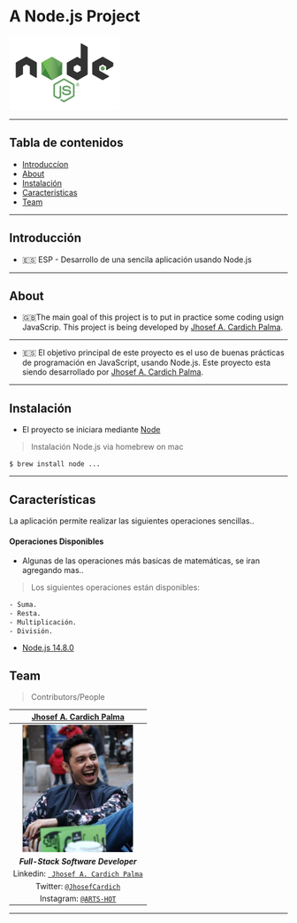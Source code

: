 
#  A Node.js Project
<img src="documentation/logo-node.png" width="200" height="133" />

---

##  Tabla de contenidos


- [Introduccíon](#Introducción)
- [About](#About )
- [Instalación](#instalación)
- [Características](#Características)
- [Team](#team)




---

 
## Introducción


  - 🇪🇸 ESP -  Desarrollo de una sencila aplicación usando Node.js

---
 ## About

  - 🇬🇧The main goal of this project is to put in practice some coding usign JavaScrip.
   This project is being developed by [Jhosef A. Cardich Palma](https://www.linkedin.com/in/jhosef-anderson-cardich-palma-74765788/). 

---
  - 🇪🇸 El objetivo principal de este proyecto es el uso de buenas prácticas de programación en JavaScript, usando Node.js.   Este proyecto esta siendo desarrollado por [Jhosef A. Cardich Palma](https://www.linkedin.com/in/jhosef-anderson-cardich-palma-74765788/).





 ---


## Instalación

 - El proyecto se iniciara mediante [Node](https://nodejs.org/) 


> Instalación Node.js via homebrew on mac 
```
$ brew install node ... 
 ```




---
 

## Características

La aplicación permite realizar las siguientes operaciones sencillas..



#### Operaciones Disponibles
- Algunas de las operaciones más basicas de matemáticas, se iran agregando mas..
> Los siguientes operaciones están disponibles:

````
- Suma.
- Resta.
- Multiplicación.
- División.

````


- [Node.js 14.8.0](https://nodejs.org/dist/)

## Team
> Contributors/People

| <a href="https://www.linkedin.com/in/jhosef-anderson-cardich-palma-74765788/" target="_blank">**Jhosef A. Cardich Palma**</a> | 
| :---: |
|  <a href="https://www.linkedin.com/in/jhosef-anderson-cardich-palma-74765788/" target="_blank"><img src="documentation/profile_pic.png" width="200" height="230" /></a>   |
|***Full-Stack Software Developer***|
| Linkedin:   <a href="https://www.linkedin.com/in/jhosef-anderson-cardich-palma-74765788/" target="_blank">` Jhosef A. Cardich Palma`</a>| 
| Twitter: <a href="http://twitter.com/jhosefcardich" target="_blank">`@JhosefCardich`</a>| 
|Instagram: <a href="http://instagram.com/arts_hot" target="_blank">`@ARTS-HOT`</a>




---


